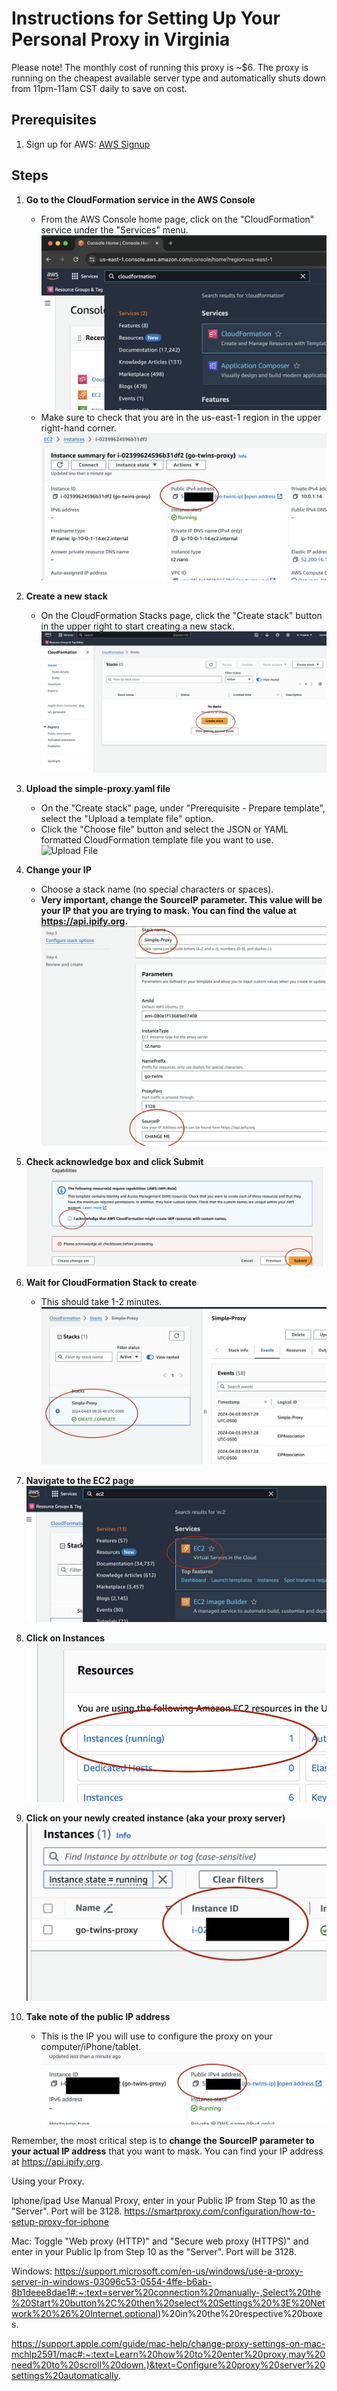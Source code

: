 # Instructions for Setting Up Your Personal Proxy in Virginia
  Please note! The monthly cost of running this proxy is ~$6. The proxy is running on the cheapest available server type and automatically shuts down from 11pm-11am CST daily to save on cost.  

## Prerequisites
1. Sign up for AWS: [AWS Signup](https://portal.aws.amazon.com/gp/aws/developer/registration/index.html?refid=em_127222)

## Steps
1. **Go to the CloudFormation service in the AWS Console**
   - From the AWS Console home page, click on the "CloudFormation" service under the "Services" menu.
   ![Go to Cloudformation](./assets/1.cloudformation-navigation.png)
   - Make sure to check that you are in the us-east-1 region in the upper right-hand corner.
   ![AWS Region](./assets/us-east-1.png)

2. **Create a new stack**
   - On the CloudFormation Stacks page, click the "Create stack" button in the upper right to start creating a new stack.
   ![Create Stack](./assets/2.cloudformation-create-stack.png)

3. **Upload the simple-proxy.yaml file**
   - On the "Create stack" page, under "Prerequisite - Prepare template", select the "Upload a template file" option. 
   - Click the "Choose file" button and select the JSON or YAML formatted CloudFormation template file you want to use.
   ![Upload File](./assets/3.cloudformation-upload-file.pngg)

4. **Change your IP**
   - Choose a stack name (no special characters or spaces).
   - **Very important, change the SourceIP parameter. This value will be your IP that you are trying to mask. You can find the value at https://api.ipify.org.**
   ![Change Source IP](./assets/4.cloudformation-change-ip-param.png)

5. **Check acknowledge box and click Submit**
   ![Submit](./assets/5.cloudformation-submit.png)

6. **Wait for CloudFormation Stack to create**
   - This should take 1-2 minutes.
   ![Wait for Creation](./assets/6.cloudformation-wait-for-creation-complete.png)

7. **Navigate to the EC2 page**
   ![Navigate to EC2](./assets/7.navigate-to-ec2.png)

8. **Click on Instances**
   ![Click on Instances](./assets/8.click-on-instances.png)

9. **Click on your newly created instance (aka your proxy server)**
   ![Click on Instance](./assets/9.click-on-instance.png)

10. **Take note of the public IP address**
    - This is the IP you will use to configure the proxy on your computer/iPhone/tablet.
    ![Note IP](./assets/10.proxy-ip.png)

Remember, the most critical step is to **change the SourceIP parameter to your actual IP address** that you want to mask. You can find your IP address at https://api.ipify.org.

Using your Proxy. 

Iphone/ipad
Use Manual Proxy, enter in your Public IP from Step 10 as the "Server". Port will be 3128.
https://smartproxy.com/configuration/how-to-setup-proxy-for-iphone

Mac:
Toggle "Web proxy (HTTP)" and "Secure web proxy (HTTPS)" and enter in your Public Ip from Step 10 as the "Server". Port will be 3128.

Windows:
https://support.microsoft.com/en-us/windows/use-a-proxy-server-in-windows-03096c53-0554-4ffe-b6ab-8b1deee8dae1#:~:text=server%20connection%20manually-,Select%20the%20Start%20button%2C%20then%20select%20Settings%20%3E%20Network%20%26%20Internet,optional)%20in%20the%20respective%20boxes.


https://support.apple.com/guide/mac-help/change-proxy-settings-on-mac-mchlp2591/mac#:~:text=Learn%20how%20to%20enter%20proxy,may%20need%20to%20scroll%20down.)&text=Configure%20proxy%20server%20settings%20automatically.